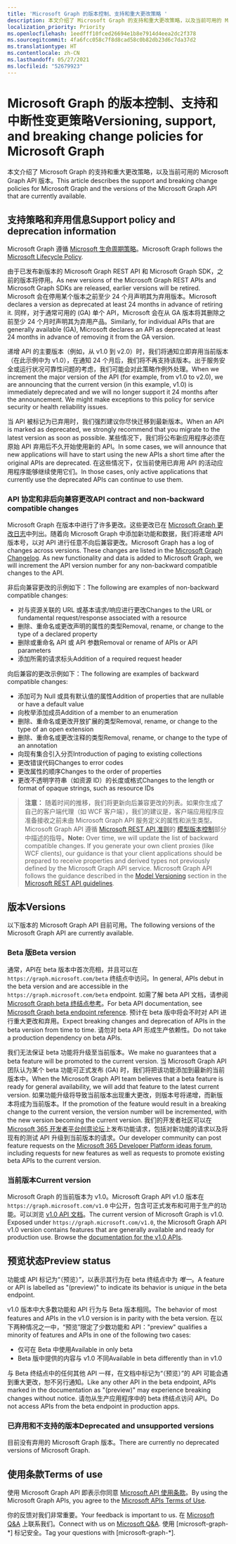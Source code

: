 ```yaml
---
title: 'Microsoft Graph 的版本控制、支持和重大更改策略 '
description: 本文介绍了 Microsoft Graph 的支持和重大更改策略，以及当前可用的 Microsoft Graph API 版本。
localization_priority: Priority
ms.openlocfilehash: 1eedfff10fced26694e1b8e7914d4eea2dc2f378
ms.sourcegitcommit: 4fa6fcc058c7f8d8cad58c0b82db23d6c7da37d2
ms.translationtype: HT
ms.contentlocale: zh-CN
ms.lasthandoff: 05/27/2021
ms.locfileid: "52679923"
---
```

# <a name="versioning-support-and-breaking-change-policies-for-microsoft-graph"></a><span data-ttu-id="858a8-103">Microsoft Graph 的版本控制、支持和中断性变更策略</span><span class="sxs-lookup"><span data-stu-id="858a8-103">Versioning, support, and breaking change policies for Microsoft Graph</span></span>

<span data-ttu-id="858a8-104">本文介绍了 Microsoft Graph 的支持和重大更改策略，以及当前可用的 Microsoft Graph API 版本。</span><span class="sxs-lookup"><span data-stu-id="858a8-104">This article describes the support and breaking change policies for Microsoft Graph and the versions of the Microsoft Graph API that are currently available.</span></span>

## <a name="support-policy-and-deprecation-information"></a><span data-ttu-id="858a8-105">支持策略和弃用信息</span><span class="sxs-lookup"><span data-stu-id="858a8-105">Support policy and deprecation information</span></span>

<span data-ttu-id="858a8-106">Microsoft Graph 遵循 [Microsoft 生命周期策略](https://support.microsoft.com/lifecycle)。</span><span class="sxs-lookup"><span data-stu-id="858a8-106">Microsoft Graph follows the [Microsoft Lifecycle Policy](https://support.microsoft.com/lifecycle).</span></span>

<span data-ttu-id="858a8-107">由于已发布新版本的 Microsoft Graph REST API 和 Microsoft Graph SDK，之前的版本将停用。</span><span class="sxs-lookup"><span data-stu-id="858a8-107">As new versions of the Microsoft Graph REST APIs and Microsoft Graph SDKs are released, earlier versions will be retired.</span></span> <span data-ttu-id="858a8-108">Microsoft 会在停用某个版本之前至少 24 个月声明其为弃用版本。</span><span class="sxs-lookup"><span data-stu-id="858a8-108">Microsoft declares a version as deprecated at least 24 months in advance of retiring it.</span></span> <span data-ttu-id="858a8-109">同样，对于通常可用的 (GA) 单个 API，Microsoft 会在从 GA 版本将其删除之前至少 24 个月时声明其为弃用产品。</span><span class="sxs-lookup"><span data-stu-id="858a8-109">Similarly, for individual APIs that are generally available (GA), Microsoft declares an API as deprecated at least 24 months in advance of removing it from the GA version.</span></span>

<span data-ttu-id="858a8-p102">递增 API 的主要版本（例如，从 v1.0 到 v2.0）时，我们将通知立即弃用当前版本（在此示例中为 v1.0），在通知 24 个月后，我们将不再支持该版本。出于服务安全或运行状况可靠性问题的考虑，我们可能会对此策略作例外处理。</span><span class="sxs-lookup"><span data-stu-id="858a8-p102">When we increment the major version of the API (for example, from v1.0 to v2.0), we are announcing that the current version (in this example, v1.0) is immediately deprecated and we will no longer support it 24 months after the announcement. We might make exceptions to this policy for service security or health reliability issues.</span></span>

<span data-ttu-id="858a8-112">当 API 被标记为已弃用时，我们强烈建议你尽快迁移到最新版本。</span><span class="sxs-lookup"><span data-stu-id="858a8-112">When an API is marked as deprecated, we strongly recommend that you migrate to the latest version as soon as possible.</span></span> <span data-ttu-id="858a8-113">某些情况下，我们将公布新应用程序必须在原始 API 弃用后不久开始使用新的 API。</span><span class="sxs-lookup"><span data-stu-id="858a8-113">In some cases, we will announce that new applications will have to start using the new APIs a short time after the original APIs are deprecated.</span></span> <span data-ttu-id="858a8-114">在这些情况下，仅当前使用已弃用 API 的活动应用程序能够继续使用它们。</span><span class="sxs-lookup"><span data-stu-id="858a8-114">In those cases, only active applications that currently use the deprecated APIs can continue to use them.</span></span>

### <a name="api-contract-and-non-backward-compatible-changes"></a><span data-ttu-id="858a8-115">API 协定和非后向兼容更改</span><span class="sxs-lookup"><span data-stu-id="858a8-115">API contract and non-backward compatible changes</span></span>

<span data-ttu-id="858a8-p104">Microsoft Graph 在版本中进行了许多更改。这些更改已在 [Microsoft Graph 更改日志](changelog.md)中列出。随着向 Microsoft Graph 中添加新功能和数据，我们将递增 API 版本号，以对 API 进行任意不向后兼容更改。</span><span class="sxs-lookup"><span data-stu-id="858a8-p104">Microsoft Graph has a log of changes across versions. These changes are listed in the [Microsoft Graph Changelog](changelog.md). As new functionality and data is added to Microsoft Graph, we will increment the API version number for any non-backward compatible changes to the API.</span></span>

<span data-ttu-id="858a8-119">非后向兼容更改的示例如下：</span><span class="sxs-lookup"><span data-stu-id="858a8-119">The following are examples of non-backward compatible changes:</span></span>

- <span data-ttu-id="858a8-120">对与资源关联的 URL 或基本请求/响应进行更改</span><span class="sxs-lookup"><span data-stu-id="858a8-120">Changes to the URL or fundamental request/response associated with a resource</span></span>
- <span data-ttu-id="858a8-121">删除、重命名或更改声明的属性的类型</span><span class="sxs-lookup"><span data-stu-id="858a8-121">Removal, rename, or change to the type of a declared property</span></span>
- <span data-ttu-id="858a8-122">删除或重命名 API 或 API 参数</span><span class="sxs-lookup"><span data-stu-id="858a8-122">Removal or rename of APIs or API parameters</span></span>
- <span data-ttu-id="858a8-123">添加所需的请求标头</span><span class="sxs-lookup"><span data-stu-id="858a8-123">Addition of a required request header</span></span>

<span data-ttu-id="858a8-124">向后兼容的更改示例如下：</span><span class="sxs-lookup"><span data-stu-id="858a8-124">The following are examples of backward compatible changes:</span></span>

- <span data-ttu-id="858a8-125">添加可为 Null 或具有默认值的属性</span><span class="sxs-lookup"><span data-stu-id="858a8-125">Addition of properties that are nullable or have a default value</span></span>
- <span data-ttu-id="858a8-126">向枚举添加成员</span><span class="sxs-lookup"><span data-stu-id="858a8-126">Addition of a member to an enumeration</span></span>
- <span data-ttu-id="858a8-127">删除、重命名或更改开放扩展的类型</span><span class="sxs-lookup"><span data-stu-id="858a8-127">Removal, rename, or change to the type of an open extension</span></span>
- <span data-ttu-id="858a8-128">删除、重命名或更改注释的类型</span><span class="sxs-lookup"><span data-stu-id="858a8-128">Removal, rename, or change to the type of an annotation</span></span>
- <span data-ttu-id="858a8-129">向现有集合引入分页</span><span class="sxs-lookup"><span data-stu-id="858a8-129">Introduction of paging to existing collections</span></span>
- <span data-ttu-id="858a8-130">更改错误代码</span><span class="sxs-lookup"><span data-stu-id="858a8-130">Changes to error codes</span></span>
- <span data-ttu-id="858a8-131">更改属性的顺序</span><span class="sxs-lookup"><span data-stu-id="858a8-131">Changes to the order of properties</span></span>
- <span data-ttu-id="858a8-132">更改不透明字符串（如资源 ID）的长度或格式</span><span class="sxs-lookup"><span data-stu-id="858a8-132">Changes to the length or format of opaque strings, such as resource IDs</span></span>

><span data-ttu-id="858a8-p105">**注意：** 随着时间的推移，我们将更新向后兼容更改的列表。如果你生成了自己的客户端代理（如 WCF 客户端），我们的建议是，客户端应用程序应准备接收之前未由 Microsoft Graph API 服务定义的属性和派生类型。Microsoft Graph API 遵循 [Microsoft REST API 准则](https://github.com/microsoft/api-guidelines/)的 [模型版本控制](https://github.com/microsoft/api-guidelines/blob/master/Guidelines.md#12-versioning)部分中描述的指导。</span><span class="sxs-lookup"><span data-stu-id="858a8-p105">**Note:** Over time, we will update the list of backward compatible changes. If you generate your own client proxies (like WCF clients), our guidance is that your client applications should be prepared to receive properties and derived types not previously defined by the Microsoft Graph API service. Microsoft Graph API follows the guidance described in the [Model Versioning](https://github.com/microsoft/api-guidelines/blob/master/Guidelines.md#12-versioning) section in the [Microsoft REST API guidelines](https://github.com/microsoft/api-guidelines/).</span></span>

## <a name="versions"></a><span data-ttu-id="858a8-136">版本</span><span class="sxs-lookup"><span data-stu-id="858a8-136">Versions</span></span>

<span data-ttu-id="858a8-137">以下版本的 Microsoft Graph API 目前可用。</span><span class="sxs-lookup"><span data-stu-id="858a8-137">The following versions of the Microsoft Graph API are currently available.</span></span>

### <a name="beta-version"></a><span data-ttu-id="858a8-138">Beta 版</span><span class="sxs-lookup"><span data-stu-id="858a8-138">Beta version</span></span>
<span data-ttu-id="858a8-139">通常，API在 beta 版本中首次亮相，并且可以在 `https://graph.microsoft.com/beta` 终结点中访问。</span><span class="sxs-lookup"><span data-stu-id="858a8-139">In general, APIs debut in the beta version and are accessible in the `https://graph.microsoft.com/beta` endpoint.</span></span> <span data-ttu-id="858a8-140">如需了解 beta API 文档，请参阅 [Microsoft Graph beta 终结点参考](/graph/api/overview?view=graph-rest-beta&preserve-view=true)。</span><span class="sxs-lookup"><span data-stu-id="858a8-140">For beta API documentation, see [Microsoft Graph beta endpoint reference](/graph/api/overview?view=graph-rest-beta&preserve-view=true).</span></span> <span data-ttu-id="858a8-141">预计在 beta 版中将会不时对 API 进行重大更改和弃用。</span><span class="sxs-lookup"><span data-stu-id="858a8-141">Expect breaking changes and deprecation of APIs in the beta version from time to time.</span></span> <span data-ttu-id="858a8-142">请勿对 beta API 形成生产依赖性。</span><span class="sxs-lookup"><span data-stu-id="858a8-142">Do not take a production dependency on beta APIs.</span></span>

<span data-ttu-id="858a8-143">我们无法保证 beta 功能将升级至当前版本。</span><span class="sxs-lookup"><span data-stu-id="858a8-143">We make no guarantees that a beta feature will be promoted to the current version.</span></span> <span data-ttu-id="858a8-144">当 Microsoft Graph API 团队认为某个 beta 功能可正式发布 (GA) 时，我们将把该功能添加到最新的当前版本中。</span><span class="sxs-lookup"><span data-stu-id="858a8-144">When the Microsoft Graph API team believes that a beta feature is ready for general availability, we will add that feature to the latest current version.</span></span> <span data-ttu-id="858a8-145">如果功能升级将导致当前版本出现重大更改，则版本号将递增，而新版本将成为当前版本。</span><span class="sxs-lookup"><span data-stu-id="858a8-145">If the promotion of the feature would result in a breaking change to the current version, the version number will be incremented, with the new version becoming the current version.</span></span>
<span data-ttu-id="858a8-146">我们的开发者社区可以在 [Microsoft 365 开发者平台创意论坛](https://techcommunity.microsoft.com/t5/microsoft-365-developer-platform/idb-p/Microsoft365DeveloperPlatform/label-name/Microsoft%20Graph)上发布功能请求，包括对新功能的请求以及将现有的测试 API 升级到当前版本的请求。</span><span class="sxs-lookup"><span data-stu-id="858a8-146">Our developer community can post feature requests on the [Microsoft 365 Developer Platform ideas forum](https://techcommunity.microsoft.com/t5/microsoft-365-developer-platform/idb-p/Microsoft365DeveloperPlatform/label-name/Microsoft%20Graph), including requests for new features as well as requests to promote existing beta APIs to the current version.</span></span>

### <a name="current-version"></a><span data-ttu-id="858a8-147">当前版本</span><span class="sxs-lookup"><span data-stu-id="858a8-147">Current version</span></span>

<span data-ttu-id="858a8-p108">Microsoft Graph 的当前版本为 v1.0。Microsoft Graph API v1.0 版本在 `https://graph.microsoft.com/v1.0` 中公开，包含可正式发布和可用于生产的功能。可以浏览 [v1.0 API 文档](/graph/api/overview?view=graph-rest-1.0&preserve-view=true)。</span><span class="sxs-lookup"><span data-stu-id="858a8-p108">The current version of Microsoft Graph is v1.0. Exposed under `https://graph.microsoft.com/v1.0`, the Microsoft Graph API v1.0 version contains features that are generally available and ready for production use. Browse the [documentation for the v1.0 APIs](/graph/api/overview?view=graph-rest-1.0&preserve-view=true).</span></span>

## <a name="preview-status"></a><span data-ttu-id="858a8-151">预览状态</span><span class="sxs-lookup"><span data-stu-id="858a8-151">Preview status</span></span>
<span data-ttu-id="858a8-152">功能或 API 标记为“（预览）”，以表示其行为在 beta 终结点中为 _唯一_。</span><span class="sxs-lookup"><span data-stu-id="858a8-152">A feature or API is labelled as "(preview)" to indicate its behavior is _unique_ in the beta endpoint.</span></span> 

<span data-ttu-id="858a8-153">v1.0 版本中大多数功能和 API 行为与 Beta 版本相同。</span><span class="sxs-lookup"><span data-stu-id="858a8-153">The behavior of most features and APIs in the v1.0 version is in parity with the beta version.</span></span> <span data-ttu-id="858a8-154">在以下两种情况之一中，“预览”限定了少数功能和 API：</span><span class="sxs-lookup"><span data-stu-id="858a8-154">"preview" qualifies a minority of features and APIs in one of the following two cases:</span></span> 
- <span data-ttu-id="858a8-155">仅可在 Beta 中使用</span><span class="sxs-lookup"><span data-stu-id="858a8-155">Available in only beta</span></span>
- <span data-ttu-id="858a8-156">Beta 版中提供的内容与 v1.0 不同</span><span class="sxs-lookup"><span data-stu-id="858a8-156">Available in beta differently than in v1.0</span></span>

<span data-ttu-id="858a8-157">与 Beta 终结点中的任何其他 API 一样，在文档中标记为“（预览）”的 API 可能会遇到重大更改，恕不另行通知。</span><span class="sxs-lookup"><span data-stu-id="858a8-157">Like any other API in the beta endpoint, APIs marked in the documentation as "(preview)" may experience breaking changes without notice.</span></span> <span data-ttu-id="858a8-158">请勿从生产应用程序中的 beta 终结点访问 API。</span><span class="sxs-lookup"><span data-stu-id="858a8-158">Do not access APIs from the beta endpoint in production apps.</span></span>


### <a name="deprecated-and-unsupported-versions"></a><span data-ttu-id="858a8-159">已弃用和不支持的版本</span><span class="sxs-lookup"><span data-stu-id="858a8-159">Deprecated and unsupported versions</span></span>

<span data-ttu-id="858a8-160">目前没有弃用的 Microsoft Graph 版本。</span><span class="sxs-lookup"><span data-stu-id="858a8-160">There are currently no deprecated versions of Microsoft Graph.</span></span>

## <a name="terms-of-use"></a><span data-ttu-id="858a8-161">使用条款</span><span class="sxs-lookup"><span data-stu-id="858a8-161">Terms of use</span></span>

<span data-ttu-id="858a8-162">使用 Microsoft Graph API 即表示你同意 [Microsoft API 使用条款](/legal/microsoft-apis/terms-of-use?context=/graph/context)。</span><span class="sxs-lookup"><span data-stu-id="858a8-162">By using the Microsoft Graph APIs, you agree to the [Microsoft APIs Terms of Use](/legal/microsoft-apis/terms-of-use?context=/graph/context).</span></span>

<span data-ttu-id="858a8-163">你的反馈对我们非常重要。</span><span class="sxs-lookup"><span data-stu-id="858a8-163">Your feedback is important to us.</span></span> <span data-ttu-id="858a8-164">在 [Microsoft Q&A](/answers/products/m365#microsoft-graph) 上联系我们。</span><span class="sxs-lookup"><span data-stu-id="858a8-164">Connect with us on [Microsoft Q&A](/answers/products/m365#microsoft-graph).</span></span> <span data-ttu-id="858a8-165">使用 [microsoft-graph-\*] 标记安全。</span><span class="sxs-lookup"><span data-stu-id="858a8-165">Tag your questions with [microsoft-graph-\*].</span></span>
